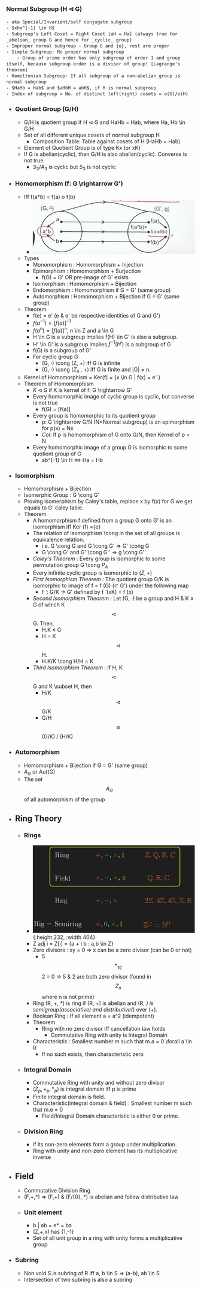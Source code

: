 ### Normal Subgroup (H $\triangleleft$ G)
	- aka Special/Invarient/self conjugate subgroup
	- $xhx^{-1} \in H$
	- Subgroup's Left Coset = Right Coset [aH = Ha] (always true for _abelian_ group G and hence for _cyclic_ group)
	- Improper normal subgroup - Group G and {e}, rest are proper
	- Simple Subgroup: No proper normal subgroup
		- Group of prime order has only subgroup of order 1 and group itself, because subgroup order is a divisor of group! [Lagrange's theorem]
	- Hamiltonian Subgroup: If all subgroup of a non-abelian group is normal subgroup
	- $HaHb = Hab$ and $aHbH = abH$, if H is normal subgroup
	- Index of subgroup = No. of distinct left(right) cosets = o(G)/o(H)
- ### Quotient Group (G/H)
	- G/H is quotient group if H $\triangleleft$ G and HaHb = Hab, where Ha, Hb \in G/H
	- Set of all different unique cosets of normal subgroup H
		- Composition Table: Table against cosets of H (HaHb = Hab)
	- Element of Quotient Group is of type Kx (or xK)
	- If G is abelian(cyclic), then G/H is also abelian(cyclic). Converse is not true.
		- $S_3 / A_3$ is cyclic but $S_3$ is not cyclic
- ### Homomorphism (f: G \rightarrow G')
	- Iff f(a*b) = f(a) o f(b)
		- ![image.png](../assets/image_1713368570009_0.png)
	- Types
		- Monomorphism : Homomorphism + Injection
		- Epimorphism : Homomorphism + Surjection
			- f(G) = G' OR pre-image of G' exists
		- Isomorphism : Homomorphism + Bijection
		- Endomorphism : Homomorphism if G = G' (same group)
		- Automorphism : Homomorphism + Bijection if G = G' (same group)
	- Theorem
		- f(e) = e' (e & e' be respective identities of G and G')
		- $f(a^{-1}) = [f(a)]^{-1}$
		- $f(a^n) = [f(a)]^n$, n \in Z and a \in G
		- H \in G is a subgroup implies f(H) \in G' is also a subgroup.
		- H' \in G' is a subgroup implies $f^{-1}(H')$ is a subgroup of G
		- f(G) is a subgroup of G'
		- For cyclic group G
			- (G, ·) \cong (Z, +) iff G is infinite
			- (G, ·) \cong ($Z_n$ , +) iff G is finite and |G| = n.
	- Kernel of Homomorphism = Ker(f) = {x \in G | f(x) = e' }
	- Theorem of Homomorphism
		- $K \triangleleft G$ if K is kernel of f: G \rightarrow G'
		- Every homomorphic image of cyclic group is cyclic, but converse is not true
			- f(G) = [f(a)]
		- Every group is homomorphic to its quotient group
			- p: G \rightarrow G/N (N=Normal subgroup) is an epimorphism for p(x) = Nx
			- _Col_: If p is homomorphism of G onto G/N, then Kernel of p = N
		- Every homomorphic image of a group G is isomorphic to some quotient group of G
			- ab^{-1} \in H $\Leftrightarrow$ Ha = Hb
- ### Isomorphism
	- Homomorphism + Bijection
	- Isomerphic Group : G \cong G'
	- Proving Isomerphism by Caley's table, replace x by f(x) for G we get equals to G' caley table.
	- Theorem
		- A homomorphism f defined from a group G onto G' is an isomorphism iff Ker (f) ={e}
		- The relation of isomorphism \cong in the set of all groups is equivalence relation.
			- i.e. G \cong G and G \cong G' $\Longrightarrow$ G' \cong G
			- G \cong G' and G' \cong G'' $\Longrightarrow$ g \cong G''
		- _Caley's Theorem_ : Every group is isomorphic to some permutation group G \cong $P_A$
		- Every infinite cyclic group is isomorphic to $(Z, +)$
		- _First Isomorphism Theorem_ :  The quotient group G/K is isomorphic to image of f = f (G) (⊂ G') under the following map
			- f  ̃ : G/K → G' defined by f  ̃ (xK) = f (x)
		- _Second Isomorphism Theorem_ : Let (G, ·) be a group and H & K ≤ G of which K $$\triangleleft$$ G. Then,
			- H.K ≤ G
			- H ∩ K $$\triangleleft$$ H.
			- H.K/K \cong H/H ∩ K
		- _Third Isomorphism Theorem_ : If H, K $$\triangleleft$$ G and K \subset H, then
			- H/K $$\triangleleft$$ G/K
			- G/H $$\cong$$ (G/K) / (H/K)
- ### Automorphism
	- Homomorphism + Bijection if G = G' (same group)
	- $A_G$ or Aut(G)
	- The set $$A_G$$ of all automorphism of the group
- ## Ring Theory
	- ### Rings
		- ![image.png](../assets/image_1713554069110_0.png){:height 232, :width 404}
		- Z adj i = Z[i] = {a + i b : a,b \in Z}
		- Zero divisors : xy = 0 => x can be a zero divisor (can be 0 or not)
			- 5 $$*_{10}$$ 2 = 0 => 5 & 2 are both zero divisor (found in $$Z_n$$ where n is not prime)
		- Ring (R, +, *) is ring if (R, +) is abelian and (R, *) is semigroup(associative) and distributive(*) over (+).
		- Boolean Ring : If all element a = a^2 (idempotent)
		- Theorem
			- Ring with no zero divisor iff cancellation law holds
				- Commutative Ring with unity is Integral Domain
		- Characteristic : Smallest number m such that m.a = 0 \forall a \in R
			- If no such exists, then characteristic zero
	- ### Integral Domain
		- Commutative Ring with unity and without zero divisor
		- $(Z_p, +_p, *_p)$ is integral domain iff p is prime
		- Finite integral domain is field.
		- Characteristic(integral domain & field) : Smallest number m such that m.e = 0
			- Field/Integral Domain characteristic is either 0 or prime.
	- ### Division Ring
		- if its non-zero elements form a group under multiplication.
		- Ring with unity and non-zero element has its multiplicative inverse
- ## Field
	- Commutative Division Ring
	- (F,+,*) => (F,+) & (F/{0}, *) is abelian and follow distributive law
	- ### Unit element
		- b | ab = e* = ba
		- (Z,+,x) has {1,-1}
		- Set of all unit group in a ring with unity forms a multiplicative group
- ### Subring
	- Non void S is subring of R iff a, b \in S => (a-b), ab \in S
	- Intersection of two subring is also a subring